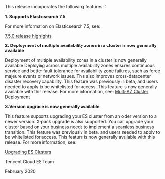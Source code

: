 This release incorporates the following features:：

**1. Supports Elasticsearch 7.5**

For more information on Elasticsearch 7.5, see:

[ 7.5.0 release highlights ](https://www.elastic.co/guide/en/elasticsearch/reference/7.5/release-highlights-7.5.0.html)

**2. Deployment of multiple availability zones in a cluster is now generally available**

Deployment of multiple availability zones in a cluster is now generally available
Deploying across multiple availability zones ensures continuous service and better fault tolerance for availability zone failures, such as force majeure events or network issues. This also improves cross-datacenter disaster recovery capability. This feature was previously in beta, and users needed to apply to be whitelisted for access. This feature is now generally available with this release. For more information, see: 
[Multi-AZ Cluster Deployment](https://intl.cloud.tencent.com/document/product/845/32591)

**3.Version upgrade is now generally available**

This feature supports upgrading your ES cluster from an older version to a newer version. X-pack upgrade is also supported. You can upgrade your cluster based on your business needs to implement a seamless business transition. This feature was previously in beta, and users needed to apply to be whitelisted for access. This feature is now generally available with this release. For more information, see:

[Upgrading ES Clusters](https://intl.cloud.tencent.com/zh/document/product/845/32600)

Tencent Cloud ES Team

February 2020

